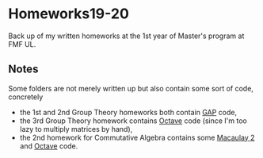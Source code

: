 # Homeworks19-20
Back up of my written homeworks at the 1st year of Master's program at FMF UL.

## Notes
Some folders are not merely written up but also contain some sort of code, concretely
- the 1st and 2nd Group Theory homeworks both contain [GAP](https://www.gap-system.org) code,
- the 3rd Group Theory homework contains [Octave](https://www.gnu.org/software/octave/) code (since I'm too lazy to multiply matrices by hand),
- the 2nd homework for Commutative Algebra contains some [Macaulay 2](http://www2.macaulay2.com/Macaulay2/) and [Octave](https://www.gnu.org/software/octave/) code.

